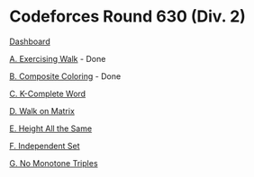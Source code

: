 # Codeforces Round 630 (Div. 2)

[Dashboard](https://codeforces.com/contest/1332)

[A. Exercising Walk](https://codeforces.com/contest/1332/problem/A) - Done

[B. Composite Coloring](https://codeforces.com/contest/1332/problem/B) - Done

[C. K-Complete Word](https://codeforces.com/contest/1332/problem/C)

[D. Walk on Matrix](https://codeforces.com/contest/1332/problem/D)

[E. Height All the Same](https://codeforces.com/contest/1332/problem/E)

[F. Independent Set](https://codeforces.com/contest/1332/problem/F)

[G. No Monotone Triples](https://codeforces.com/contest/1332/problem/G)
